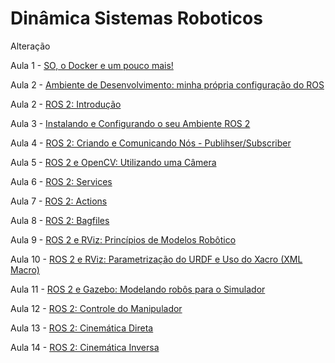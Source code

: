 # Dinâmica Sistemas Roboticos
Alteração

Aula 1 - [SO, o Docker e um pouco mais! ](https://thallys-oliveira.notion.site/1-SO-o-Docker-e-um-pouco-mais-a3b2f33a79ac492c9a7f046272fcc0f1?pvs=4)

Aula 2 - [Ambiente de Desenvolvimento: minha própria configuração do ROS](https://thallys-oliveira.notion.site/2-Ambiente-de-Desenvolvimento-minha-pr-pria-configura-o-do-ROS-08414292a0ac4110b3c539a21873cdf9?pvs=4)

Aula 2 - [ROS 2: Introdução](https://thallys-oliveira.notion.site/1-ROS-2-Introdu-o-db05aba5afc6414090661573392276f3?pvs=4)

Aula 3 - [Instalando e Configurando o seu Ambiente ROS 2](https://thallys-oliveira.notion.site/2-Instalando-e-Configurando-o-seu-Ambiente-ROS-2-bd846d4eeb334aa781a92b510f4de581)

Aula 4 - [ROS 2: Criando e Comunicando Nós - Publihser/Subscriber](https://thallys-oliveira.notion.site/3-ROS-2-Criando-e-Comunicando-N-s-Publihser-Subscriber-8ac7ac35fd2b4bf1aefcb257984550c1?pvs=4)

Aula 5 - [ROS 2 e OpenCV: Utilizando uma Câmera](https://thallys-oliveira.notion.site/4-ROS-2-e-OpenCV-Utilizando-uma-C-mera-be358035f4664b118f69a64a50ebec73?pvs=4)

Aula 6 - [ROS 2: Services](https://thallys-oliveira.notion.site/5-ROS-2-Services-0f34065fb1e44bfe998edfa3f9f821ca?pvs=4)

Aula 7 - [ROS 2: Actions](https://thallys-oliveira.notion.site/6-ROS-2-Actions-361aa547b14248d09530be520df61781?pvs=4)

Aula 8 - [ROS 2: Bagfiles](https://thallys-oliveira.notion.site/7-ROS-2-Bagfiles-e76462b3adc841d19e1fe99da60a783a?pvs=4)

Aula 9 - [ROS 2 e RViz: Princípios de Modelos Robôtico](https://thallys-oliveira.notion.site/8-ROS-2-e-RViz-Princ-pios-de-Modelos-Rob-tico-670fecb099094c099512779502dc2d76?pvs=4)

Aula 10 - [ROS 2 e RViz: Parametrização do URDF e Uso do Xacro (XML Macro)](https://thallys-oliveira.notion.site/9-ROS-2-e-RViz-Parametriza-o-do-URDF-e-Uso-do-Xacro-XML-Macro-806bd6ae059c424cb8b73578dd724323?pvs=4)

Aula 11 - [ROS 2 e Gazebo: Modelando robôs para o Simulador](https://thallys-oliveira.notion.site/10-ROS-e-Gazebo-Modelando-rob-s-para-o-Simulador-e0d5a04b3da44321b178ff08da717145?pvs=4)

Aula 12 - [ROS 2: Controle do Manipulador](https://thallys-oliveira.notion.site/11-ROS-2-Controle-do-Manipulador-5f5456b73d484ababaf1cc3dbc5122d2?pvs=4)

Aula 13 - [ROS 2: Cinemática Direta](https://thallys-oliveira.notion.site/12-ROS-2-Cinem-tica-Direta-0d16952ad5f645deb630166fdfb1d216?pvs=4)

Aula 14 - [ROS 2: Cinemática Inversa](https://thallys-oliveira.notion.site/13-ROS-2-Cinem-tica-Inversa-99088b2ea5454a5aade4e50efa4dd448?pvs=4)